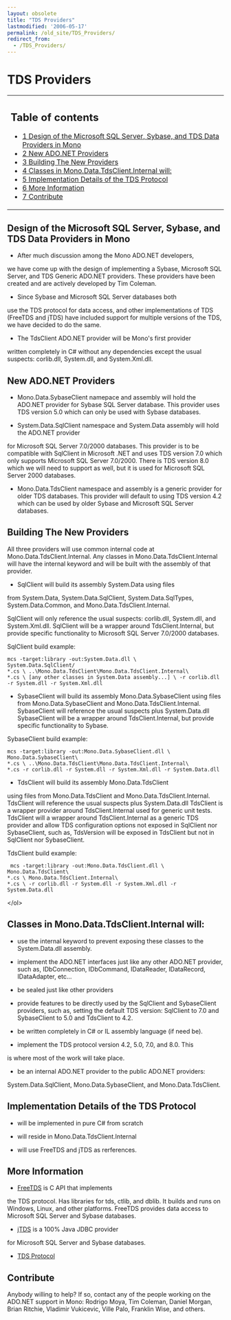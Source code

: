 ```yaml
---
layout: obsolete
title: "TDS Providers"
lastmodified: '2006-05-17'
permalink: /old_site/TDS_Providers/
redirect_from:
  - /TDS_Providers/
---
```


TDS Providers
=============

<table>
<col width="100%" />
<tbody>
<tr class="odd">
<td align="left"><h2>Table of contents</h2>
<ul>
<li><a href="#design-of-the-microsoft-sql-server-sybase-and-tds-data-providers-in-mono">1 Design of the Microsoft SQL Server, Sybase, and TDS Data Providers in Mono</a></li>
<li><a href="#new-adonet-providers">2 New ADO.NET Providers</a></li>
<li><a href="#building-the-new-providers">3 Building The New Providers</a></li>
<li><a href="#classes-in-monodatatdsclientinternal-will">4 Classes in Mono.Data.TdsClient.Internal will:</a></li>
<li><a href="#implementation-details-of-the-tds-protocol">5 Implementation Details of the TDS Protocol</a></li>
<li><a href="#more-information">6 More Information</a></li>
<li><a href="#contribute">7 Contribute</a></li>
</ul></td>
</tr>
</tbody>
</table>

Design of the Microsoft SQL Server, Sybase, and TDS Data Providers in Mono
--------------------------------------------------------------------------

-   After much discussion among the Mono ADO.NET developers,

we have come up with the design of implementing a Sybase, Microsoft SQL Server, and TDS Generic ADO.NET providers. These providers have been created and are actively developed by Tim Coleman.

-   Since Sybase and Microsoft SQL Server databases both

use the TDS protocol for data access, and other implementations of TDS (FreeTDS and jTDS) have included support for multiple versions of the TDS, we have decided to do the same.

-   The TdsClient ADO.NET provider will be Mono's first provider

written completely in C\# without any dependencies except the usual suspects: corlib.dll, System.dll, and System.Xml.dll.

New ADO.NET Providers
---------------------

-   Mono.Data.SybaseClient namepace and assembly will hold the ADO.NET provider for Sybase SQL Server database. This provider uses TDS version 5.0 which can only be used with Sybase databases.

-   System.Data.SqlClient namespace and System.Data assembly will hold the ADO.NET provider

for Microsoft SQL Server 7.0/2000 databases. This provider is to be compatible with SqlClient in Microsoft .NET and uses TDS version 7.0 which only supports Microsoft SQL Server 7.0/2000. There is TDS version 8.0 which we will need to support as well, but it is used for Microsoft SQL Server 2000 databases.

-   Mono.Data.TdsClient namespace and assembly is a generic provider for older TDS databases. This provider will default to using TDS version 4.2 which can be used by older Sybase and Microsoft SQL Server databases.

Building The New Providers
--------------------------

All three providers will use common internal code at Mono.Data.TdsClient.Internal. Any classes in Mono.Data.TdsClient.Internal will have the internal keyword and will be built with the assembly of that provider.

-   SqlClient will build its assembly System.Data using files

from System.Data, System.Data.SqlClient, System.Data.SqlTypes, System.Data.Common, and Mono.Data.TdsClient.Internal.

SqlClient will only reference the usual suspects: corlib.dll, System.dll, and System.Xml.dll. SqlClient will be a wrapper around TdsClient.Internal, but provide specific functionality to Microsoft SQL Server 7.0/2000 databases.

SqlClient build example:

    mcs -target:library -out:System.Data.dll \
    System.Data.SqlClient/
    *.cs \ ..\Mono.Data.TdsClient\Mono.Data.TdsClient.Internal\
    *.cs \ [any other classes in System.Data assembly...] \ -r corlib.dll -r System.dll -r System.Xml.dll

-   SybaseClient will build its assembly Mono.Data.SybaseClient using files from Mono.Data.SybaseClient and Mono.Data.TdsClient.Internal. SybaseClient will reference the usual suspects plus System.Data.dll SybaseClient will be a wrapper around TdsClient.Internal, but provide specific functionality to Sybase.

SybaseClient build example:

    mcs -target:library -out:Mono.Data.SybaseClient.dll \
    Mono.Data.SybaseClient\
    *.cs \ ..\Mono.Data.TdsClient\Mono.Data.TdsClient.Internal\
    *.cs -r corlib.dll -r System.dll -r System.Xml.dll -r System.Data.dll

-   TdsClient will build its assembly Mono.Data.TdsClient

using files from Mono.Data.TdsClient and Mono.Data.TdsClient.Internal. TdsClient will reference the usual suspects plus System.Data.dll TdsClient is a wrapper provider around TdsClient.Internal used for generic unit tests. TdsClient will a wrapper around TdsClient.Internal as a generic TDS provider and allow TDS configuration options not exposed in SqlClient nor SybaseClient, such as, TdsVersion will be exposed in TdsClient but not in SqlClient nor SybaseClient.

TdsClient build example:

     mcs -target:library -out:Mono.Data.TdsClient.dll \
    Mono.Data.TdsClient\
    *.cs \ Mono.Data.TdsClient.Internal\
    *.cs \ -r corlib.dll -r System.dll -r System.Xml.dll -r System.Data.dll

\</ol\>

Classes in Mono.Data.TdsClient.Internal will:
---------------------------------------------

-   use the internal keyword to prevent exposing these classes to the System.Data.dll assembly.

-   implement the ADO.NET interfaces just like any other ADO.NET provider, such as, IDbConnection, IDbCommand, IDataReader, IDataRecord, IDataAdapter, etc...

-   be sealed just like other providers

-   provide features to be directly used by the SqlClient and SybaseClient providers, such as, setting the default TDS version: SqlClient to 7.0 and SybaseClient to 5.0 and TdsClient to 4.2.

-   be written completely in C\# or IL assembly language (if need be).

-   implement the TDS protocol version 4.2, 5.0, 7.0, and 8.0. This

is where most of the work will take place.

-   be an internal ADO.NET provider to the public ADO.NET providers:

System.Data.SqlClient, Mono.Data.SybaseClient, and Mono.Data.TdsClient.

Implementation Details of the TDS Protocol
------------------------------------------

-   will be implemented in pure C\# from scratch

-   will reside in Mono.Data.TdsClient.Internal

-   will use FreeTDS and jTDS as rerferences.

More Information
----------------

-   [FreeTDS](http://www.freetds.org/) is C API that implements

the TDS protocol. Has libraries for tds, ctlib, and dblib. It builds and runs on Windows, Linux, and other platforms. FreeTDS provides data access to Microsoft SQL Server and Sybase databases.

-   [jTDS](http://jtds.sf.net/) is a 100% Java JDBC provider

for Microsoft SQL Server and Sybase databases.

-   [TDS Protocol](http://www.freetds.org/tds.html)

Contribute
----------

Anybody willing to help? If so, contact any of the people working on the ADO.NET support in Mono: Rodrigo Moya, Tim Coleman, Daniel Morgan, Brian Ritchie, Vladimir Vukicevic, Ville Palo, Franklin Wise, and others.

